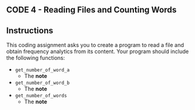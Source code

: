 ## CODE 4 - Reading Files and Counting Words
## Instructions

This coding assignment asks you to create a program to read a file and obtain frequency analytics from its content.
Your program should include the following functions:

* `get_number_of_word_a`
  + The **note**
* `get_number_of_word_b`
  + The **note**
* `get_number_of_words`
  + The **note**
